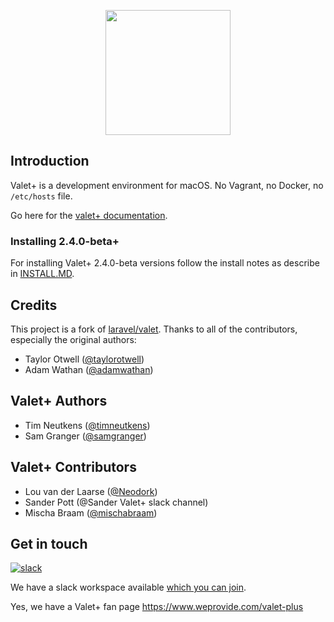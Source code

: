 <p align="center"><img width="200" src="images/logo.png"></p>

## Introduction

Valet+ is a development environment for macOS. No Vagrant, no Docker, no `/etc/hosts` file.

Go here for the [valet+ documentation](https://github.com/weprovide/valet-plus/wiki).

### Installing 2.4.0-beta+

For installing Valet+ 2.4.0-beta versions follow the install notes as describe in [INSTALL.MD](INSTALL.MD).

## Credits

This project is a fork of [laravel/valet](https://github.com/laravel/valet). Thanks to all of the contributors, especially the original authors:

- Taylor Otwell ([@taylorotwell](https://github.com/taylorotwell))
- Adam Wathan ([@adamwathan](https://github.com/adamwathan))

## Valet+ Authors

- Tim Neutkens ([@timneutkens](https://github.com/timneutkens))
- Sam Granger ([@samgranger](https://github.com/samgranger))

## Valet+ Contributors

- Lou van der Laarse ([@Neodork](https://github.com/Neodork))
- Sander Pott (@Sander Valet+ slack channel)
- Mischa Braam ([@mischabraam](https://github.com/mischabraam))

## Get in touch

[![slack](https://p9.zdassets.com/hc/theme_assets/138842/200037786/logo.png)](https://join.slack.com/t/valet-plus/shared_invite/enQtNDE2MjU2NzgyNjQwLWFiYWNjOWFhOWQ2ZDcyOTEyZTA2MzAzOWYyYzYwMTYzODVlMGE3ZDg3ZWQ1M2JmN2M0OGY3OGUwMDI3NDM1NDU)

We have a slack workspace available [which you can join](https://join.slack.com/t/valet-plus/shared_invite/enQtNDE2MjU2NzgyNjQwLWFiYWNjOWFhOWQ2ZDcyOTEyZTA2MzAzOWYyYzYwMTYzODVlMGE3ZDg3ZWQ1M2JmN2M0OGY3OGUwMDI3NDM1NDU).

Yes, we have a Valet+ fan page https://www.weprovide.com/valet-plus
